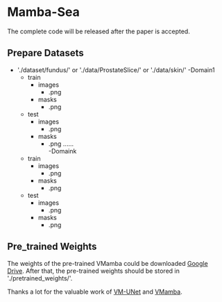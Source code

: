 # Mamba-Sea
The complete code will be released after the paper is accepted.

## Prepare Datasets
- './dataset/fundus/' or './data/ProstateSlice/' or './data/skin/'
  -Domain1
    - train
      - images
        - .png
      - masks
        - .png
    - test
      - images
        - .png
      - masks
        - .png
  ......    
  -Domaink
    - train
      - images
        - .png
      - masks
        - .png
    - test
      - images
        - .png
      - masks
        - .png

## Pre_trained Weights

The weights of the pre-trained VMamba could be downloaded [Google Drive](https://github.com/MzeroMiko/VMamba). After that, the pre-trained weights should be stored in './pretrained_weights/'.

Thanks a lot for the valuable work of [VM-UNet](https://github.com/JCruan519/VM-UNet) and [VMamba](https://github.com/MzeroMiko/VMamba).
